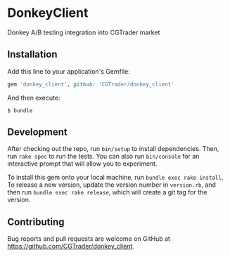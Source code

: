 # DonkeyClient

Donkey A/B testing integration into CGTrader market

## Installation

Add this line to your application's Gemfile:

```ruby
gem 'donkey_client', github: 'CGTrader/donkey_client'
```

And then execute:

    $ bundle

## Development

After checking out the repo, run `bin/setup` to install dependencies. Then, run `rake spec` to run the tests. You can also run `bin/console` for an interactive prompt that will allow you to experiment.

To install this gem onto your local machine, run `bundle exec rake install`. To release a new version, update the version number in `version.rb`, and then run `bundle exec rake release`, which will create a git tag for the version.

## Contributing

Bug reports and pull requests are welcome on GitHub at https://github.com/CGTrader/donkey_client.
